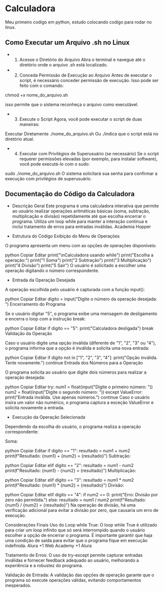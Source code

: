 # Calculadora
Meu primeiro codigo em python, estudo colocando codigo para rodar no linux.

## Como Executar um Arquivo .sh no Linux

- 1. Acesse o Diretório do Arquivo
Abra o terminal e navegue até o diretório onde o arquivo .sh está localizado.

- 2. Conceda Permissão de Execução ao Arquivo
Antes de executar o script, é necessário conceder permissão de execução. Isso pode ser feito com o comando:

chmod +x nome_do_arquivo.sh

isso permite que o sistema reconheça o arquivo como executável. 

- 3. Execute o Script
Agora, você pode executar o script de duas maneiras:

Executar Diretamente
./nome_do_arquivo.sh
Ou
./indica que o script está no diretório atual. 

- 4. Executar com Privilégios de Superusuário (se necessário)
Se o script requerer permissões elevadas (por exemplo, para instalar software), você pode executá-lo com o sudo:

sudo ./nome_do_arquivo.sh
O sistema solicitará sua senha para confirmar a execução com privilégios de superusuário.

## Documentação do Código da Calculadora

- Descrição Geral
Este programa é uma calculadora interativa que permite ao usuário realizar operações aritméticas básicas (soma, subtração, multiplicação e divisão) repetidamente até que escolha encerrar o programa. Utiliza um loop while para manter a interação contínua e inclui tratamento de erros para entradas inválidas.
Academia Hopper

- Estrutura do Código
Exibição do Menu de Operações

O programa apresenta um menu com as opções de operações disponíveis:

python
Copiar
Editar
print("\nCalculadora usando while")
print("Escolha a operação:")
print("1 Soma")
print("2 Subtração")
print("3 Multiplicação")
print("4 Divisão")
print("5 Sair")
O usuário é solicitado a escolher uma operação digitando o número correspondente.

- Entrada da Operação Desejada

A operação escolhida pelo usuário é capturada com a função input():

python
Copiar
Editar
digito = input("Digite o número da operação desejada: ")
Encerramento do Programa

Se o usuário digitar "5", o programa exibe uma mensagem de desligamento e encerra o loop com a instrução break:

python
Copiar
Editar
if digito == "5":
    print("Calculadora desligada")
    break
Validação da Operação

Caso o usuário digite uma opção inválida (diferente de "1", "2", "3" ou "4"), o programa informa que a opção é inválida e solicita uma nova entrada:

python
Copiar
Editar
if digito not in ["1", "2", "3", "4"]:
    print("Opção inválida. Tente novamente.")
    continue
Entrada dos Números para a Operação

O programa solicita ao usuário que digite dois números para realizar a operação desejada:

python
Copiar
Editar
try:
    num1 = float(input("Digite o primeiro número: "))
    num2 = float(input("Digite o segundo número: "))
except ValueError:
    print("Entrada inválida. Use apenas números.")
    continue
Caso o usuário insira um valor não numérico, o programa captura a exceção ValueError e solicita novamente a entrada.

- Execução da Operação Selecionada

Dependendo da escolha do usuário, o programa realiza a operação correspondente:

Soma:

python
Copiar
Editar
if digito == "1":
    resultado = num1 + num2
    print(f"Resultado: {num1} + {num2} = {resultado}")
Subtração:

python
Copiar
Editar
elif digito == "2":
    resultado = num1 - num2
    print(f"Resultado: {num1} - {num2} = {resultado}")
Multiplicação:

python
Copiar
Editar
elif digito == "3":
    resultado = num1 * num2
    print(f"Resultado: {num1} * {num2} = {resultado}")
Divisão:

python
Copiar
Editar
elif digito == "4":
    if num2 == 0:
        print("Erro: Divisão por zero não permitida.")
    else:
        resultado = num1 / num2
        print(f"Resultado: {num1} / {num2} = {resultado}")
Na operação de divisão, há uma verificação adicional para evitar a divisão por zero, que causaria um erro de execução.

Considerações Finais
Uso do Loop while True: O loop while True é utilizado para criar um loop infinito que só será interrompido quando o usuário escolher a opção de encerrar o programa. É importante garantir que haja uma condição de saída para evitar que o programa fique em execução indefinida. 
Alura
+1
Web Academy
+1
Alura

Tratamento de Erros: O uso de try-except permite capturar entradas inválidas e fornecer feedback adequado ao usuário, melhorando a experiência e a robustez do programa.

Validação de Entrada: A validação das opções de operação garante que o programa só execute operações válidas, evitando comportamentos inesperados.
